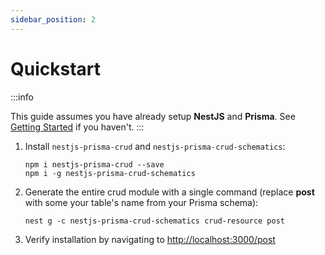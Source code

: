 ```yaml
---
sidebar_position: 2
---
```


# Quickstart

:::info

This guide assumes you have already setup **NestJS** and **Prisma**. See [Getting Started](./getting-started) if you haven't.
:::
<br/>

1. Install `nestjs-prisma-crud` and `nestjs-prisma-crud-schematics`:

    ```
    npm i nestjs-prisma-crud --save
    npm i -g nestjs-prisma-crud-schematics
    ```

2. Generate the entire crud module with a single command (replace **post** with some your table's name from your Prisma schema):

    ```
    nest g -c nestjs-prisma-crud-schematics crud-resource post
    ```

3. Verify installation by navigating to [http://localhost:3000/post](http://localhost:3000/post)
